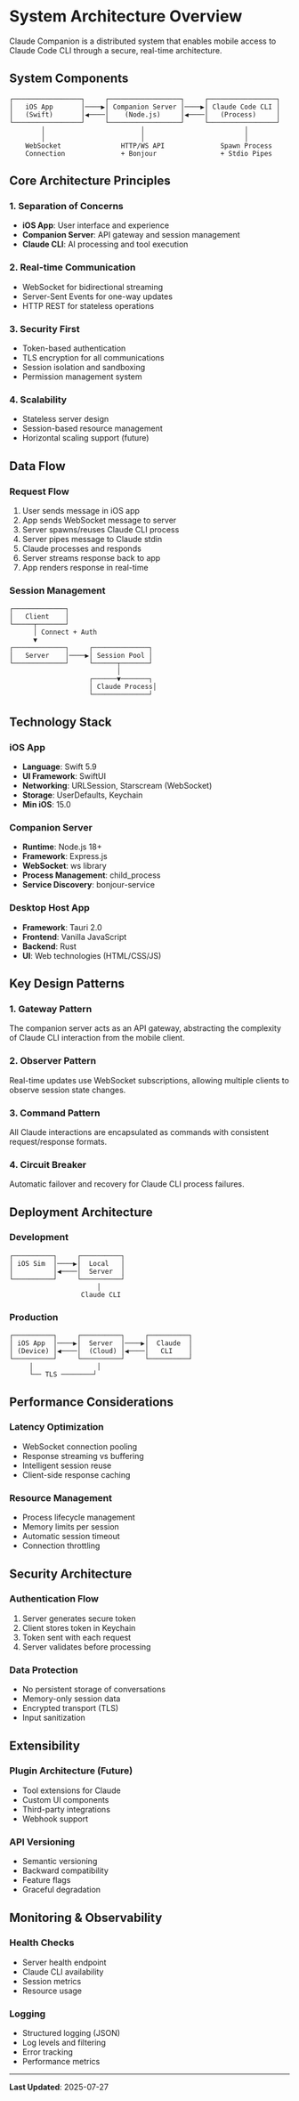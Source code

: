# System Architecture Overview

Claude Companion is a distributed system that enables mobile access to Claude Code CLI through a secure, real-time architecture.

## System Components

```
┌─────────────────┐     ┌──────────────────┐     ┌─────────────────┐
│   iOS App       │────▶│ Companion Server │────▶│ Claude Code CLI │
│   (Swift)       │◀────│    (Node.js)     │◀────│   (Process)     │
└─────────────────┘     └──────────────────┘     └─────────────────┘
        │                        │                         │
        │                        │                         │
    WebSocket               HTTP/WS API              Spawn Process
    Connection              + Bonjour                + Stdio Pipes
```

## Core Architecture Principles

### 1. **Separation of Concerns**
- **iOS App**: User interface and experience
- **Companion Server**: API gateway and session management
- **Claude CLI**: AI processing and tool execution

### 2. **Real-time Communication**
- WebSocket for bidirectional streaming
- Server-Sent Events for one-way updates
- HTTP REST for stateless operations

### 3. **Security First**
- Token-based authentication
- TLS encryption for all communications
- Session isolation and sandboxing
- Permission management system

### 4. **Scalability**
- Stateless server design
- Session-based resource management
- Horizontal scaling support (future)

## Data Flow

### Request Flow
1. User sends message in iOS app
2. App sends WebSocket message to server
3. Server spawns/reuses Claude CLI process
4. Server pipes message to Claude stdin
5. Claude processes and responds
6. Server streams response back to app
7. App renders response in real-time

### Session Management
```
┌─────────────┐
│   Client    │
└─────┬───────┘
      │ Connect + Auth
      ▼
┌─────────────┐     ┌──────────────┐
│   Server    │────▶│ Session Pool │
└─────────────┘     └──────┬───────┘
                           │
                    ┌──────▼───────┐
                    │ Claude Process│
                    └──────────────┘
```

## Technology Stack

### iOS App
- **Language**: Swift 5.9
- **UI Framework**: SwiftUI
- **Networking**: URLSession, Starscream (WebSocket)
- **Storage**: UserDefaults, Keychain
- **Min iOS**: 15.0

### Companion Server
- **Runtime**: Node.js 18+
- **Framework**: Express.js
- **WebSocket**: ws library
- **Process Management**: child_process
- **Service Discovery**: bonjour-service

### Desktop Host App
- **Framework**: Tauri 2.0
- **Frontend**: Vanilla JavaScript
- **Backend**: Rust
- **UI**: Web technologies (HTML/CSS/JS)

## Key Design Patterns

### 1. **Gateway Pattern**
The companion server acts as an API gateway, abstracting the complexity of Claude CLI interaction from the mobile client.

### 2. **Observer Pattern**
Real-time updates use WebSocket subscriptions, allowing multiple clients to observe session state changes.

### 3. **Command Pattern**
All Claude interactions are encapsulated as commands with consistent request/response formats.

### 4. **Circuit Breaker**
Automatic failover and recovery for Claude CLI process failures.

## Deployment Architecture

### Development
```
┌──────────┐     ┌──────────┐
│ iOS Sim  │────▶│  Local   │
│          │◀────│  Server  │
└──────────┘     └──────────┘
                      │
                  Claude CLI
```

### Production
```
┌──────────┐     ┌──────────┐     ┌──────────┐
│ iOS App  │────▶│  Server  │────▶│  Claude  │
│ (Device) │◀────│  (Cloud) │◀────│   CLI    │
└──────────┘     └──────────┘     └──────────┘
     │                │
     └── TLS ────────┘
```

## Performance Considerations

### Latency Optimization
- WebSocket connection pooling
- Response streaming vs buffering
- Intelligent session reuse
- Client-side response caching

### Resource Management
- Process lifecycle management
- Memory limits per session
- Automatic session timeout
- Connection throttling

## Security Architecture

### Authentication Flow
1. Server generates secure token
2. Client stores token in Keychain
3. Token sent with each request
4. Server validates before processing

### Data Protection
- No persistent storage of conversations
- Memory-only session data
- Encrypted transport (TLS)
- Input sanitization

## Extensibility

### Plugin Architecture (Future)
- Tool extensions for Claude
- Custom UI components
- Third-party integrations
- Webhook support

### API Versioning
- Semantic versioning
- Backward compatibility
- Feature flags
- Graceful degradation

## Monitoring & Observability

### Health Checks
- Server health endpoint
- Claude CLI availability
- Session metrics
- Resource usage

### Logging
- Structured logging (JSON)
- Log levels and filtering
- Error tracking
- Performance metrics

---

**Last Updated**: 2025-07-27